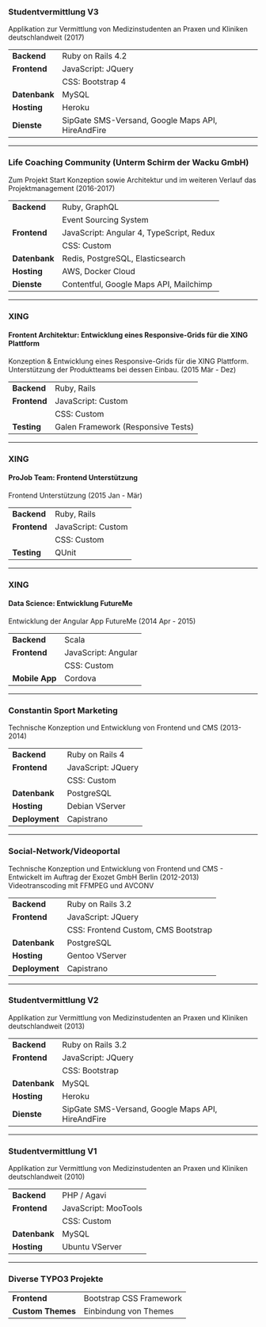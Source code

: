 ### Studentvermittlung V3
Applikation zur Vermittlung von Medizinstudenten an Praxen und Kliniken deutschlandweit (2017)

|   |   |
|---|---|
|__Backend__|Ruby on Rails 4.2|
|__Frontend__| JavaScript: JQuery|
|| CSS: Bootstrap 4|
|__Datenbank__|MySQL|
|__Hosting__|Heroku|
|__Dienste__|SipGate SMS-Versand, Google Maps API, HireAndFire|


<p class="image-line">
<i class="icon ruby" title="Ruby" title="Ruby"></i>
<i class="icon rails" title="Rails"></i>
<i class="icon haml" title="Haml"></i>
<i class="icon jquery" title="jQuery"></i>
<i class="icon bootstrap" title="Bootstrap"></i>
<i class="icon sass" title="SASS"></i>
<i class="icon mysql" title="MySQL"></i>
<i class="icon sipgate" title="SipGate"></i>
<i class="icon google_maps" title="Google Maps"></i>
<i class="icon heroku" title="Heroku"></i>
</p>

---

### Life Coaching Community (Unterm Schirm der Wacku GmbH)
Zum Projekt Start Konzeption sowie Architektur und im weiteren Verlauf das Projektmanagement (2016-2017)

|   |   |
|---|---|
|__Backend__|Ruby, GraphQL|
||Event Sourcing System|
|__Frontend__| JavaScript: Angular 4, TypeScript, Redux|
|| CSS: Custom|
|__Datenbank__|Redis, PostgreSQL, Elasticsearch|
|__Hosting__|AWS, Docker Cloud|
|__Dienste__|Contentful, Google Maps API, Mailchimp|

<p class="image-line">
<i class="icon ruby" title="Ruby"></i>
<i class="icon angular" title="Angular"></i>
<i class="icon redux" title="Redux"></i>
<i class="icon webpack" title="Webpack"></i>
<i class="icon typescript" title="TypeScript"></i>
<i class="icon sass" title="SASS"></i>
<i class="icon heroku" title="Elasticsearch"></i>
<i class="icon postgresql" title="PostgreSQL"></i>
<i class="icon redis" title="Redis"></i>
<i class="icon google_maps" title="Google Maps"></i>
<i class="icon contentful" title="Contentful"></i>
<i class="icon docker" title="Docker"></i>
</p>

---

### XING

#### Frontent Architektur: Entwicklung eines Responsive-Grids für die XING Plattform
Konzeption & Entwicklung eines Responsive-Grids für die XING Plattform. Unterstützung der Produktteams bei dessen Einbau. (2015 Mär - Dez)

|   |   |
|---|---|
|__Backend__|Ruby, Rails|
|__Frontend__|JavaScript: Custom|
|| CSS: Custom|
|__Testing__|Galen Framework (Responsive Tests)|

<p class="image-line">
<i class="icon ruby" title="Ruby"></i>
<i class="icon rails" title="Rails"></i>
<i class="icon javascript" title="JavaScript"></i>
<i class="icon sass" title="SASS"></i>
<i class="icon galen" title="Galen Framework"></i>
</p>

---

### XING

#### ProJob Team: Frontend Unterstützung
Frontend Unterstützung (2015 Jan - Mär)

|   |   |
|---|---|
|__Backend__|Ruby, Rails|
|__Frontend__|JavaScript: Custom|
||CSS: Custom|
|__Testing__|QUnit|

<p class="image-line">
<i class="icon ruby" title="Ruby"></i>
<i class="icon rails" title="Rails"></i>
<i class="icon javascript" title="JavaScript"></i>
<i class="icon sass" title="SASS"></i>
<i class="icon qunit" title="QUnit"></i>
</p>

---

### XING

#### Data Science: Entwicklung FutureMe
Entwicklung der Angular App FutureMe (2014 Apr - 2015)

|   |   |
|---|---|
|__Backend__|Scala|
|__Frontend__|JavaScript: Angular|
|| CSS: Custom|
|__Mobile App__|Cordova|

<p class="image-line">
<i class="icon angular" title="Angular"></i>
<i class="icon gulp" title="Gulp"></i>
<i class="icon grunt" title="Grunt"></i>
<i class="icon jquery" title="jQuery"></i>
<i class="icon sass" title="SASS"></i>
<i class="icon cordova" title="Cordova"></i>
<i class="icon google_maps" title="Google Maps"></i>
</p>

---

### Constantin Sport Marketing
Technische Konzeption und Entwicklung von Frontend und CMS (2013-2014) 

|   |   |
|---|---|
|__Backend__|Ruby on Rails 4|
|__Frontend__| JavaScript: JQuery|
|| CSS: Custom|
|__Datenbank__|PostgreSQL|
|__Hosting__|Debian VServer|
|__Deployment__|Capistrano|

<p class="image-line">
<i class="icon ruby" title="Ruby"></i>
<i class="icon rails" title="Rails"></i>
<i class="icon haml" title="Haml"></i>
<i class="icon jquery" title="jQuery"></i>
<i class="icon sass" title="SASS"></i>
<i class="icon postgresql" title="PostgreSQL"></i>
<i class="icon capistrano" title="Capistrano"></i>
<i class="icon debian" title="Debian"></i>
</p>

---

### Social-Network/Videoportal
Technische Konzeption und Entwicklung von Frontend und CMS - Entwickelt im Auftrag der Exozet GmbH Berlin (2012-2013)
Videotranscoding mit FFMPEG und AVCONV

|   |   |
|---|---|
|__Backend__|Ruby on Rails 3.2|
|__Frontend__| JavaScript: JQuery|
|| CSS: Frontend Custom, CMS Bootstrap|
|__Datenbank__|PostgreSQL|
|__Hosting__|Gentoo VServer|
|__Deployment__|Capistrano|


<p class="image-line">
<i class="icon ruby" title="Ruby"></i>
<i class="icon rails" title="Rails"></i>
<i class="icon jquery" title="jQuery"></i>
<i class="icon bootstrap" title="Bootstrap"></i>
<i class="icon less" title="Less"></i>
<i class="icon postgresql" title="PostgreSQL"></i>
<i class="icon ffmpeg" title="FFMPEG"></i>
</p>

---

### Studentvermittlung V2
Applikation zur Vermittlung von Medizinstudenten an Praxen und Kliniken deutschlandweit (2013)

|   |   |
|---|---|
|__Backend__|Ruby on Rails 3.2|
|__Frontend__| JavaScript: JQuery|
|| CSS: Bootstrap|
|__Datenbank__|MySQL|
|__Hosting__|Heroku|
|__Dienste__|SipGate SMS-Versand, Google Maps API, HireAndFire|

<p class="image-line">
<i class="icon ruby" title="Ruby"></i>
<i class="icon rails" title="Rails"></i>
<i class="icon haml" title="Haml"></i>
<i class="icon jquery" title="jQuery"></i>
<i class="icon coffeescript" title="CoffeeScript"></i>
<i class="icon bootstrap" title="Bootstrap"></i>
<i class="icon less" title="Less"></i>
<i class="icon mysql" title="MySQL"></i>
<i class="icon sipgate" title="SipGate"></i>
<i class="icon google_maps" title="Google Maps"></i>
<i class="icon heroku" title="Heroku"></i>
</p>

---

### Studentvermittlung V1
Applikation zur Vermittlung von Medizinstudenten an Praxen und Kliniken deutschlandweit (2010)

|   |   |
|---|---|
|__Backend__|PHP / Agavi|
|__Frontend__| JavaScript: MooTools|
|| CSS: Custom|
|__Datenbank__|MySQL|
|__Hosting__|Ubuntu VServer|

<p class="image-line">
<i class="icon php" title="PHP"></i>
<i class="icon mootools" title="MooTools"></i>
<i class="icon mysql" title="MySQL"></i>
<i class="icon ubuntu" title="Ubuntu"></i>
</p>

---

### Diverse TYPO3 Projekte
|   |   |
|---|---|
|__Frontend__|Bootstrap CSS Framework|
|__Custom Themes__|Einbindung von Themes|

<p class="image-line">
<i class="icon typo3" title="Typo3"></i>
<i class="icon php" title="PHP"></i>
<i class="icon jquery" title="jQuery"></i>
<i class="icon mysql" title="MySQL"></i>
<i class="icon ubuntu" title="Ubuntu"></i>
<i class="icon bootstrap" title="Bootstrap"></i>
</p>